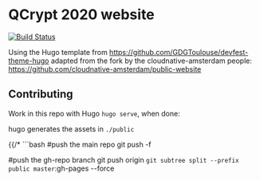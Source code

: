 # QCrypt 2020 website

[![Build Status](https://dev.azure.com/dpnl87/CloudNative%20Amsterdam/_apis/build/status/cloudnative-amsterdam.public-website?branchName=master)](https://dev.azure.com/dpnl87/CloudNative%20Amsterdam/_build/latest?definitionId=1&branchName=master)

Using the Hugo template from https://github.com/GDGToulouse/devfest-theme-hugo
adapted from the fork by the cloudnative-amsterdam people: https://github.com/cloudnative-amsterdam/public-website

## Contributing

Work in this repo with Hugo `hugo serve`, when done:

hugo generates the assets in `./public`

{{/* ```bash
#push the main repo
git push -f

#push the gh-repo branch
git push origin `git subtree split --prefix public master`:gh-pages --force
``` */}}
